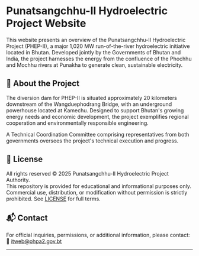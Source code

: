 # Punatsangchhu-II Hydroelectric Project Website

This website presents an overview of the Punatsangchhu-II Hydroelectric Project (PHEP-II), a major 1,020 MW run-of-the-river hydroelectric initiative located in Bhutan. Developed jointly by the Governments of Bhutan and India, the project harnesses the energy from the confluence of the Phochhu and Mochhu rivers at Punakha to generate clean, sustainable electricity.

## 🌊 About the Project

The diversion dam for PHEP-II is situated approximately 20 kilometers downstream of the Wangduephodrang Bridge, with an underground powerhouse located at Kamechu. Designed to support Bhutan's growing energy needs and economic development, the project exemplifies regional cooperation and environmentally responsible engineering.

A Technical Coordination Committee comprising representatives from both governments oversees the project's technical execution and progress.

## 📄 License

All rights reserved © 2025 Punatsangchhu-II Hydroelectric Project Authority.  
This repository is provided for educational and informational purposes only.  
Commercial use, distribution, or modification without permission is strictly prohibited. See [LICENSE](./LICENSE) for full terms.

## 📬 Contact

For official inquiries, permissions, or additional information, please contact:  
📧 itweb@phpa2.gov.bt

---
